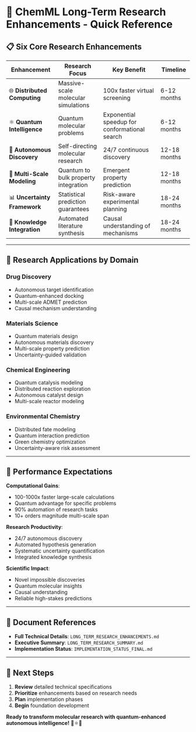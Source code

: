 # 🧬 ChemML Long-Term Research Enhancements - Quick Reference

## 📋 **Six Core Research Enhancements**

| Enhancement | Research Focus | Key Benefit | Timeline |
|-------------|---------------|-------------|----------|
| 🌐 **Distributed Computing** | Massive-scale molecular simulations | 100x faster virtual screening | 6-12 months |
| ⚛️ **Quantum Intelligence** | Quantum molecular problems | Exponential speedup for conformational search | 6-12 months |
| 🤖 **Autonomous Discovery** | Self-directing molecular research | 24/7 continuous discovery | 12-18 months |
| 🔬 **Multi-Scale Modeling** | Quantum to bulk property integration | Emergent property prediction | 12-18 months |
| 📊 **Uncertainty Framework** | Statistical prediction guarantees | Risk-aware experimental planning | 18-24 months |
| 🧠 **Knowledge Integration** | Automated literature synthesis | Causal understanding of mechanisms | 18-24 months |

---

## 🎯 **Research Applications by Domain**

### **Drug Discovery**
- Autonomous target identification
- Quantum-enhanced docking
- Multi-scale ADMET prediction
- Causal mechanism understanding

### **Materials Science**
- Quantum materials design
- Autonomous materials discovery
- Multi-scale property prediction
- Uncertainty-guided validation

### **Chemical Engineering**
- Quantum catalysis modeling
- Distributed reaction exploration
- Autonomous catalyst design
- Multi-scale reactor modeling

### **Environmental Chemistry**
- Distributed fate modeling
- Quantum interaction prediction
- Green chemistry optimization
- Uncertainty-aware risk assessment

---

## 🚀 **Performance Expectations**

**Computational Gains**:
- 100-1000x faster large-scale calculations
- Quantum advantage for specific problems
- 90% automation of research tasks
- 10+ orders magnitude multi-scale span

**Research Productivity**:
- 24/7 autonomous discovery
- Automated hypothesis generation
- Systematic uncertainty quantification
- Integrated knowledge synthesis

**Scientific Impact**:
- Novel impossible discoveries
- Quantum molecular insights
- Causal understanding
- Reliable high-stakes predictions

---

## 📂 **Document References**

- **Full Technical Details**: `LONG_TERM_RESEARCH_ENHANCEMENTS.md`
- **Executive Summary**: `LONG_TERM_RESEARCH_SUMMARY.md`
- **Implementation Status**: `IMPLEMENTATION_STATUS_FINAL.md`

---

## 🎯 **Next Steps**

1. **Review** detailed technical specifications
2. **Prioritize** enhancements based on research needs
3. **Plan** implementation phases
4. **Begin** foundation development

**Ready to transform molecular research with quantum-enhanced autonomous intelligence!** 🧬⚛️🤖
